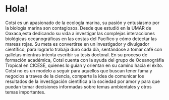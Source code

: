 # Hola!

Cotsi es un apasionado de la ecología marina, su pasión y entusiasmo por la biología marina son contagiosos. 
Desde que estudió en la UMAR de Oaxaca,esta dedicando su vida a investigar las complejas interacciones 
biológicas oceanográficas en las costas del Pacífico y cómo detectar las mareas rojas. 
Su meta es convertirse en un investigador y divulgador científico, para lograrlo trabaja duro cada día, 
sentándose a tomar café con galletas mientras intenta escribir su tesis doctoral. 
En su proceso de formación académica, Cotsi cuenta con la ayuda del grupo de Oceanográfia Tropical en CICESE, 
quienes lo guían y orientan en su camino hacia el éxito. Cotsi no es un modelo a seguir para aquellos que buscan tener fama 
y negocios a traves de la ciencia, comparte la idea de comunicar los resultados de la investigación 
cientifica a la sociedad por amor y para que puedan tomar decisiones informadas sobre temas ambientales y otros temas importantes. 
